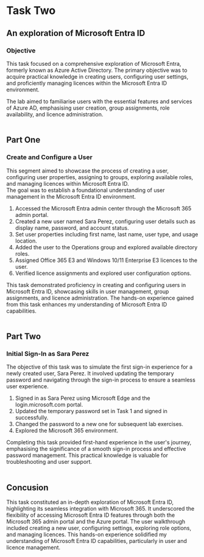 # Task Two

<h2>An exploration of Microsoft Entra ID</h2>
<h3>Objective</h3>

This task focused on a comprehensive exploration of Microsoft Entra, formerly known as Azure Active Directory. The primary objective was to acquire practical knowledge in creating users, configuring user settings, and proficiently managing licences within the Microsoft Entra ID environment.<br/>

The lab aimed to familiarise users with the essential features and services of Azure AD, emphasising user creation, group assignments, role availability, and licence administration.
<br/>
<br/>

<h2>Part One</h2> 
<h3>Create and Configure a User</h3>

This segment aimed to showcase the process of creating a user, configuring user properties, assigning to groups, exploring available roles, and managing licences within Microsoft Entra ID.<br/>
The goal was to establish a foundational understanding of user management in the Microsoft Entra ID environment. <br/>

  1. Accessed the Microsoft Entra admin center through the Microsoft 365 admin portal.
  2. Created a new user named Sara Perez, configuring user details such as display name, password, and account status.
  3. Set user properties including first name, last name, user type, and usage location.
  4. Added the user to the Operations group and explored available directory roles.
  5. Assigned Office 365 E3 and Windows 10/11 Enterprise E3 licences to the user.
  6. Verified licence assignments and explored user configuration options.

This task demonstrated proficiency in creating and configuring users in Microsoft Entra ID, showcasing skills in user management, group assignments, and licence administration. The hands-on experience gained from this task enhances my understanding of Microsoft Entra ID capabilities.
<br/>
<br/>

<h2>Part Two</h2> 
<h3>Initial Sign-In as Sara Perez</h3>

The objective of this task was to simulate the first sign-in experience for a newly created user, Sara Perez. It involved updating the temporary password and navigating through the sign-in process to ensure a seamless user experience.

  1. Signed in as Sara Perez using Microsoft Edge and the login.microsoft.com portal.
  2. Updated the temporary password set in Task 1 and signed in successfully.
  3. Changed the password to a new one for subsequent lab exercises.
  4. Explored the Microsoft 365 environment.

Completing this task provided first-hand experience in the user's journey, emphasising the significance of a smooth sign-in process and effective password management. This practical knowledge is valuable for troubleshooting and user support.
<br/>
<br/>

<h2>Concusion</h2>
This task constituted an in-depth exploration of Microsoft Entra ID, highlighting its seamless integration with Microsoft 365. It underscored the flexibility of accessing Microsoft Entra ID features through both the Microsoft 365 admin portal and the Azure portal. The user walkthrough included creating a new user, configuring settings, exploring role options, and managing licences. This hands-on experience solidified my understanding of Microsoft Entra ID capabilities, particularly in user and licence management.


<br/>
<br/> 
